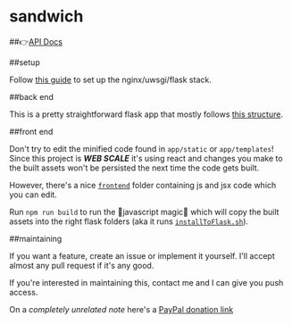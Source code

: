 # sandwich

##👉[API Docs](https://github.com/veggiedefender/sandwich/blob/master/api.md)

##setup

Follow [this guide](https://www.digitalocean.com/community/tutorials/how-to-serve-flask-applications-with-uwsgi-and-nginx-on-ubuntu-16-04) to set up the nginx/uwsgi/flask stack.

##back end

This is a pretty straightforward flask app that mostly follows [this structure](https://github.com/pallets/flask/wiki/Large-app-how-to).

##front end

Don't try to edit the minified code found in `app/static` or `app/templates`!
Since this project is ***WEB SCALE*** it's using react and changes you make to the built assets won't be persisted the next time the code gets built.

However, there's a nice [`frontend`](https://github.com/veggiedefender/sandwich/tree/master/frontend) folder containing js and jsx code which you can edit.

Run `npm run build` to run the 🌟javascript magic🌟 which will copy the built assets into the 
right flask folders (aka it runs [`installToFlask.sh`](https://github.com/veggiedefender/sandwich/blob/master/frontend/installToFlask.sh)).

##maintaining

If you want a feature, create an issue or implement it yourself. I'll accept almost any pull request if it's any good.

If you're interested in maintaining this, contact me and I can give you push access.

On a *completely unrelated note* here's a [PayPal donation link](https://www.paypal.me/veggiedefender/5)
